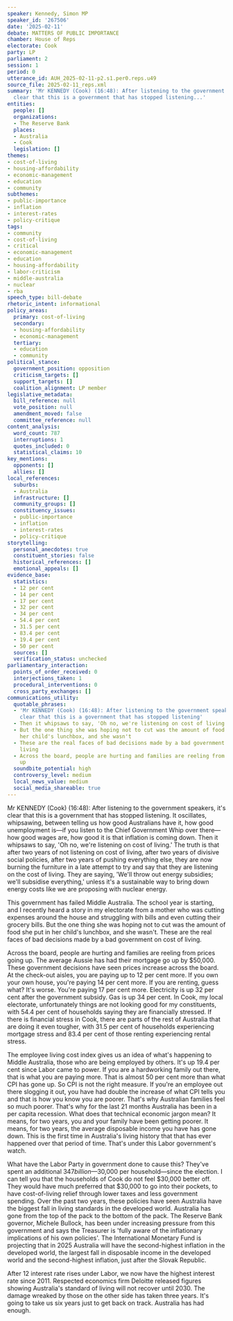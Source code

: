 ```yaml
---
speaker: Kennedy, Simon MP
speaker_id: '267506'
date: '2025-02-11'
debate: MATTERS OF PUBLIC IMPORTANCE
chamber: House of Reps
electorate: Cook
party: LP
parliament: 2
session: 1
period: 0
utterance_id: AUH_2025-02-11-p2.s1.per0.reps.u49
source_file: 2025-02-11_reps.xml
summary: 'Mr KENNEDY (Cook) (16:48): After listening to the government speakers, it''s
  clear that this is a government that has stopped listening...'
entities:
  people: []
  organizations:
  - The Reserve Bank
  places:
  - Australia
  - Cook
  legislation: []
themes:
- cost-of-living
- housing-affordability
- economic-management
- education
- community
subthemes:
- public-importance
- inflation
- interest-rates
- policy-critique
tags:
- community
- cost-of-living
- critical
- economic-management
- education
- housing-affordability
- labor-criticism
- middle-australia
- nuclear
- rba
speech_type: bill-debate
rhetoric_intent: informational
policy_areas:
  primary: cost-of-living
  secondary:
  - housing-affordability
  - economic-management
  tertiary:
  - education
  - community
political_stance:
  government_position: opposition
  criticism_targets: []
  support_targets: []
  coalition_alignment: LP member
legislative_metadata:
  bill_reference: null
  vote_position: null
  amendment_moved: false
  committee_reference: null
content_analysis:
  word_count: 787
  interruptions: 1
  quotes_included: 0
  statistical_claims: 10
key_mentions:
  opponents: []
  allies: []
local_references:
  suburbs:
  - Australia
  infrastructure: []
  community_groups: []
  constituency_issues:
  - public-importance
  - inflation
  - interest-rates
  - policy-critique
storytelling:
  personal_anecdotes: true
  constituent_stories: false
  historical_references: []
  emotional_appeals: []
evidence_base:
  statistics:
  - 12 per cent
  - 14 per cent
  - 17 per cent
  - 32 per cent
  - 34 per cent
  - 54.4 per cent
  - 31.5 per cent
  - 83.4 per cent
  - 19.4 per cent
  - 50 per cent
  sources: []
  verification_status: unchecked
parliamentary_interaction:
  points_of_order_received: 0
  interjections_taken: 1
  procedural_interventions: 0
  cross_party_exchanges: []
communications_utility:
  quotable_phrases:
  - 'Mr KENNEDY (Cook) (16:48): After listening to the government speakers, it''s
    clear that this is a government that has stopped listening'
  - Then it whipsaws to say, 'Oh no, we're listening on cost of living
  - But the one thing she was hoping not to cut was the amount of food she put in
    her child's lunchbox, and she wasn't
  - These are the real faces of bad decisions made by a bad government on cost of
    living
  - Across the board, people are hurting and families are reeling from prices going
    up
  soundbite_potential: high
  controversy_level: medium
  local_news_value: medium
  social_media_shareable: true
---
```


Mr KENNEDY (Cook) (16:48): After listening to the government speakers, it's clear that this is a government that has stopped listening. It oscillates, whipsawing, between telling us how good Australians have it, how good unemployment is—if you listen to the Chief Government Whip over there—how good wages are, how good it is that inflation is coming down. Then it whipsaws to say, 'Oh no, we're listening on cost of living.' The truth is that after two years of not listening on cost of living, after two years of divisive social policies, after two years of pushing everything else, they are now burning the furniture in a late attempt to try and say that they are listening on the cost of living. They are saying, 'We'll throw out energy subsidies; we'll subsidise everything,' unless it's a sustainable way to bring down energy costs like we are proposing with nuclear energy.

This government has failed Middle Australia. The school year is starting, and I recently heard a story in my electorate from a mother who was cutting expenses around the house and struggling with bills and even cutting their grocery bills. But the one thing she was hoping not to cut was the amount of food she put in her child's lunchbox, and she wasn't. These are the real faces of bad decisions made by a bad government on cost of living.

Across the board, people are hurting and families are reeling from prices going up. The average Aussie has had their mortgage go up by $50,000. These government decisions have seen prices increase across the board. At the check-out aisles, you are paying up to 12 per cent more. If you own your own house, you're paying 14 per cent more. If you are renting, guess what? It's worse. You're paying 17 per cent more. Electricity is up 32 per cent after the government subsidy. Gas is up 34 per cent. In Cook, my local electorate, unfortunately things are not looking good for my constituents, with 54.4 per cent of households saying they are financially stressed. If there is financial stress in Cook, there are parts of the rest of Australia that are doing it even tougher, with 31.5 per cent of households experiencing mortgage stress and 83.4 per cent of those renting experiencing rental stress.

The employee living cost index gives us an idea of what's happening to Middle Australia, those who are being employed by others. It's up 19.4 per cent since Labor came to power. If you are a hardworking family out there, that is what you are paying more. That is almost 50 per cent more than what CPI has gone up. So CPI is not the right measure. If you're an employee out there slogging it out, you have had double the increase of what CPI tells you and that is how you know you are poorer. That's why Australian families feel so much poorer. That's why for the last 21 months Australia has been in a per capita recession. What does that technical economic jargon mean? It means, for two years, you and your family have been getting poorer. It means, for two years, the average disposable income you have has gone down. This is the first time in Australia's living history that that has ever happened over that period of time. That's under this Labor government's watch.

What have the Labor Party in government done to cause this? They've spent an additional $347 billion—$30,000 per household—since the election. I can tell you that the households of Cook do not feel $30,000 better off. They would have much preferred that $30,000 to go into their pockets, to have cost-of-living relief through lower taxes and less government spending. Over the past two years, these policies have seen Australia have the biggest fall in living standards in the developed world. Australia has gone from the top of the pack to the bottom of the pack. The Reserve Bank governor, Michele Bullock, has been under increasing pressure from this government and says the Treasurer is 'fully aware of the inflationary implications of his own policies'. The International Monetary Fund is projecting that in 2025 Australia will have the second-highest inflation in the developed world, the largest fall in disposable income in the developed world and the second-highest inflation, just after the Slovak Republic.

After 12 interest rate rises under Labor, we now have the highest interest rate since 2011. Respected economics firm Deloitte released figures showing Australia's standard of living will not recover until 2030. The damage wreaked by those on the other side has taken three years. It's going to take us six years just to get back on track. Australia has had enough.